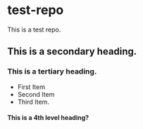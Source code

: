 # test-repo
This is a test repo.
## This is a secondary heading.
### This is a tertiary heading.
* First Item
* Second Item
* Third Item.
#### This is a 4th level heading?

